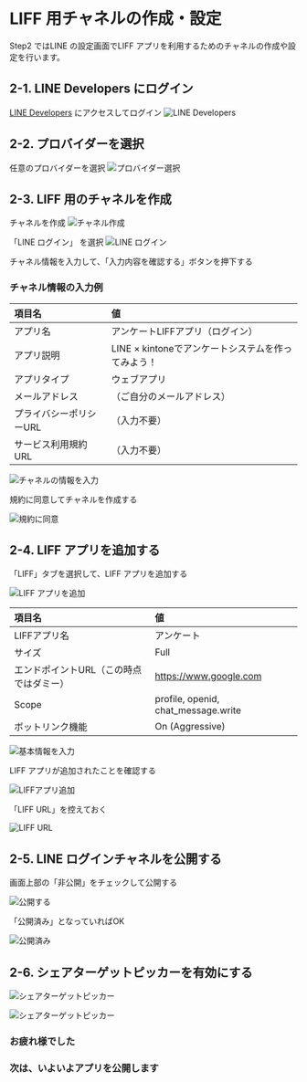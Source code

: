
# LIFF 用チャネルの作成・設定

Step2 ではLINE の設定画面でLIFF アプリを利用するためのチャネルの作成や設定を行います。


## 2-1. LINE Developers にログイン

[LINE Developers](https://developers.line.biz/ja/) にアクセスしてログイン
![LINE Developers](https://raw.githubusercontent.com/sumihiro3/katacoda-scenarios/master/LineBotBasicCourse/LineBotBasicScenario/images/LINEDevelopers.png)


## 2-2. プロバイダーを選択

任意のプロバイダーを選択
![プロバイダー選択](https://raw.githubusercontent.com/sumihiro3/katacoda-scenarios/master/LineBotBasicCourse/LineBotBasicScenario/images/ProviderList.png)


## 2-3. LIFF 用のチャネルを作成

チャネルを作成
![チャネル作成](https://raw.githubusercontent.com/sumihiro3/katacoda-scenarios/master/LineBotBasicCourse/LineBotBasicScenario/images/NewChannel.png)

「LINE ログイン」 を選択
![LINE ログイン](https://raw.githubusercontent.com/sumihiro3/katacoda-scenarios/master/LiffKintoneQuestionaryCourse/SetupBotAndLiff/images/SelectLineLogin.png)

チャネル情報を入力して、「入力内容を確認する」ボタンを押下する

### チャネル情報の入力例

|  項目名  |  値  |
| :-- | :-- |
|  アプリ名  |  アンケートLIFFアプリ（ログイン）  |
|  アプリ説明  |  LINE × kintoneでアンケートシステムを作ってみよう！  |
|  アプリタイプ  |  ウェブアプリ  |
|  メールアドレス  |  （ご自分のメールアドレス）  |
|  プライバシーポリシーURL  |  （入力不要）  |
|  サービス利用規約URL  |  （入力不要）  |


![チャネルの情報を入力](https://raw.githubusercontent.com/sumihiro3/katacoda-scenarios/master/LiffKintoneQuestionaryCourse/SetupBotAndLiff/images/InputLoginChannelSetting.png)

規約に同意してチャネルを作成する

![規約に同意](https://raw.githubusercontent.com/sumihiro3/katacoda-scenarios/master/LiffKintoneQuestionaryCourse/SetupBotAndLiff/images/AgreeTerms.png)

## 2-4. LIFF アプリを追加する

「LIFF」タブを選択して、LIFF アプリを追加する

![LIFF アプリを追加](https://raw.githubusercontent.com/sumihiro3/katacoda-scenarios/master/LiffKintoneQuestionaryCourse/SetupBotAndLiff/images/AddLiffApp.png)

|  項目名  |  値  |
| :-- | :-- |
|  LIFFアプリ名  |  アンケート  |
|  サイズ  |  Full  |
|  エンドポイントURL（この時点ではダミー）  |  https://www.google.com  |
|  Scope  |  profile, openid, chat_message.write  |
|  ボットリンク機能  |  On (Aggressive)  |

![基本情報を入力](https://raw.githubusercontent.com/sumihiro3/katacoda-scenarios/master/LiffKintoneQuestionaryCourse/SetupBotAndLiff/images/InputLiffAppSettings.png)


LIFF アプリが追加されたことを確認する

![LIFFアプリ追加](https://raw.githubusercontent.com/sumihiro3/katacoda-scenarios/master/LiffKintoneQuestionaryCourse/SetupBotAndLiff/images/LiffAppCreated.png)


「LIFF URL」を控えておく

![LIFF URL](https://raw.githubusercontent.com/sumihiro3/katacoda-scenarios/master/LiffKintoneQuestionaryCourse/SetupBotAndLiff/images/CopyLiffUrl.png)


## 2-5. LINE ログインチャネルを公開する

画面上部の「非公開」をチェックして公開する

![公開する](https://raw.githubusercontent.com/sumihiro3/katacoda-scenarios/master/LiffKintoneQuestionaryCourse/SetupBotAndLiff/images/PublishChannel.png)

「公開済み」となっていればOK

![公開済み](https://raw.githubusercontent.com/sumihiro3/katacoda-scenarios/master/LiffKintoneQuestionaryCourse/SetupBotAndLiff/images/ChannelPublished.png)


## 2-6. シェアターゲットピッカーを有効にする

![シェアターゲットピッカー](https://raw.githubusercontent.com/sumihiro3/katacoda-scenarios/master/LiffKintoneQuestionaryCourse/SetupBotAndLiff/images/EnableShareTargetPicker_01.png)

![シェアターゲットピッカー](https://raw.githubusercontent.com/sumihiro3/katacoda-scenarios/master/LiffKintoneQuestionaryCourse/SetupBotAndLiff/images/EnableShareTargetPicker_02.png)



### お疲れ様でした
### 次は、いよいよアプリを公開します
